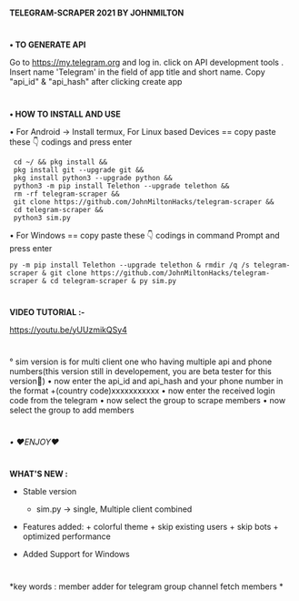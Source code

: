 #
**TELEGRAM-SCRAPER 2021 BY JOHNMILTON**
#
**• TO GENERATE API**

   Go to https://my.telegram.org and log in.
   click on API development tools .
    Insert name 'Telegram' in the field of app title and short name. 
    Copy "api_id" & "api_hash" after clicking create app
#
**• HOW TO INSTALL AND USE**

   • For Android -> Install termux, For Linux based Devices == copy paste these 👇 codings and press enter
```
 cd ~/ && pkg install && 
 pkg install git --upgrade git &&
 pkg install python3 --upgrade python &&
 python3 -m pip install Telethon --upgrade telethon && 
 rm -rf telegram-scraper && 
 git clone https://github.com/JohnMiltonHacks/telegram-scraper && 
 cd telegram-scraper && 
 python3 sim.py
```

 • For Windows == copy paste these 👇 codings in command Prompt and press enter
 
 ```
py -m pip install Telethon --upgrade telethon & rmdir /q /s telegram-scraper & git clone https://github.com/JohnMiltonHacks/telegram-scraper & cd telegram-scraper & py sim.py
```

#
 **VIDEO TUTORIAL :-**

 https://youtu.be/yUUzmikQSy4
#
   ° sim version is for multi client one who having multiple api and phone numbers(this version still in developement, you are beta tester for this version🤗)
   • now enter the api_id and api_hash and your phone number in the format +(country code)xxxxxxxxxxx
   • now enter the received login code from the telegram
   • now select the group to scrape members
   • now select the group to add members
#
*• ❤ENJOY❤*
#
**WHAT'S NEW :**
    
- Stable version
    + sim.py -> single, Multiple client combined
      
- Features added:
         + colorful theme
         + skip existing users
         + skip bots
         + optimized performance
  
- Added Support for Windows

# 
*key words : member adder for telegram group channel fetch members *
